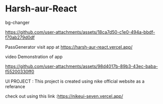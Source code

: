 ﻿# Harsh-aur-React
bg-changer

https://github.com/user-attachments/assets/18ca7d50-c1e0-494a-bbdf-f70ab279d0df


PassGenerator
visit app at https://harsh-aur-react.vercel.app/

video Demonstration of app



https://github.com/user-attachments/assets/98d4017b-89b3-43ec-baba-f55200330ff0


UI PROJECT : This project is created using nike official website as a referance

check out using this link :https://nikeui-seven.vercel.app/

